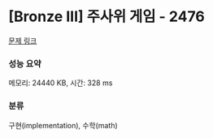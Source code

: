 # [Bronze III] 주사위 게임 - 2476 

[문제 링크](https://www.acmicpc.net/problem/2476) 

### 성능 요약

메모리: 24440 KB, 시간: 328 ms

### 분류

구현(implementation), 수학(math)

